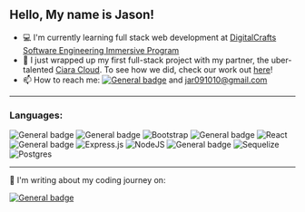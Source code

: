 ##  Hello, My name is Jason! ##

- :computer: I'm currently learning full stack web development at [DigitalCrafts Software Engineering Immersive Program](https://www.digitalcrafts.com)
- :seedling: I just wrapped up my first full-stack project with my partner, the uber-talented [Ciara Cloud](https://github.com/ciaracloud).  To see how we did, check our work out [here](https://github.com/JAReichert/vacayBuddy/tree/main/VacayBuddy)!
- :mailbox: How to reach me: 
[![General badge](https://img.shields.io/badge/LinkedIn-0077B5?style=for-the-badge&logo=linkedin&logoColor=white)](https://www.linkedin.com/in/jason-reichert-03b44b230/) and jar091010@gmail.com
---
### Languages: ###

![General badge](https://img.shields.io/badge/HTML5-E34F26?style=for-the-badge&logo=html5&logoColor=white)
![General badge](https://img.shields.io/badge/CSS3-1572B6?style=for-the-badge&logo=css3&logoColor=white)
![Bootstrap](https://img.shields.io/badge/bootstrap-%23563D7C.svg?style=for-the-badge&logo=bootstrap&logoColor=white)
![General badge](https://img.shields.io/badge/JavaScript-F7DF1E?style=for-the-badge&logo=javascript&logoColor=black)
![React](https://img.shields.io/badge/react-%2320232a.svg?style=for-the-badge&logo=react&logoColor=%2361DAFB)
![General badge](https://img.shields.io/badge/Python-3776AB?style=for-the-badge&logo=python&logoColor=white)
![Express.js](https://img.shields.io/badge/express.js-%23404d59.svg?style=for-the-badge&logo=express&logoColor=%2361DAFB)
![NodeJS](https://img.shields.io/badge/node.js-6DA55F?style=for-the-badge&logo=node.js&logoColor=white)
![General badge](https://img.shields.io/badge/mysql-%2300f.svg?style=for-the-badge&logo=mysql&logoColor=white)
![Sequelize](https://img.shields.io/badge/Sequelize-52B0E7?style=for-the-badge&logo=Sequelize&logoColor=white)
![Postgres](https://img.shields.io/badge/postgres-%23316192.svg?style=for-the-badge&logo=postgresql&logoColor=white)

---

:pencil: I'm writing about my coding journey on:

[![General badge](https://img.shields.io/badge/dev.to-3B49DF?style=for-the-badge&logo=dev.to&logoColor=white)](https://dev.to/jareichert) 
